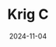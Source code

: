---
title: Krig C
date: 2024-11-04

weapon: 
-
    primary: Max Level
    item: Level 43
-
    primary: MP Military Camo's
    item: 100 Headshots   
-
    primary: MP Special Camo 1
    item: 30 kills shortly after sprinting
-
    primary: MP Special Camo 2
    item: 50 kills while moving
-
    primary: MP Gold Camo
    item: 10 double kills or better
-
    primary: ZM Military Camo's
    item: 2000 Critical Kills 
-
    primary: ZM Special Camo 1
    item: Kill 100 enemies affected by your Tactical Equipment
-
    primary: ZM Special Camo 2
    item: 300 kills with Cryo Freeze equipped
-
    primary: ZM Mystic Gold Camo
    item: 10 kills rapidly 15 times

tags: weaponBuild
---